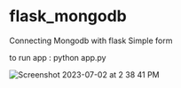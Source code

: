 # flask_mongodb
Connecting Mongodb with flask Simple form

to run app : python app.py


![Screenshot 2023-07-02 at 2 38 41 PM](https://github.com/Mridul-2003/flask_mongodb/assets/110475111/f392b7c9-b64e-4ba9-bda6-b46b128b2338)
